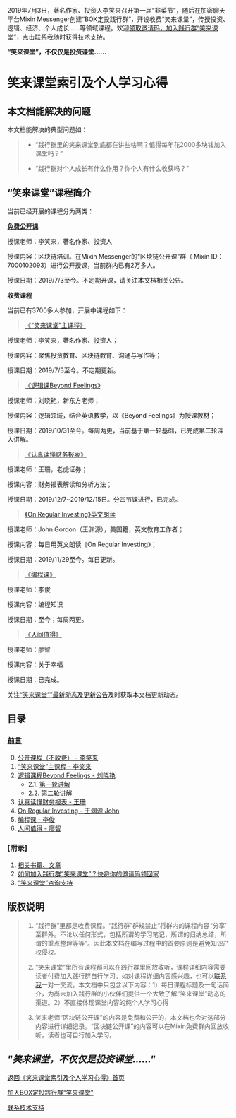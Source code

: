 2019年7月3日，著名作家、投资人李笑来召开第一届“韭菜节”，随后在加密聊天平台Mixin Messenger创建“BOX定投践行群”，开设收费“笑来课堂”，传授投资、逻辑、经济、个人成长……等领域课程。欢迎[领取邀请码，加入践行群“笑来课堂”](xiaolai-class.md)，点击[联系我](contact-info.md)随时获得技术支持。

**“笑来课堂”，不仅仅是投资课堂……**

# 笑来课堂索引及个人学习心得

## 本文档能解决的问题

本文档能解决的典型问题如：

> * “践行群里的笑来课堂到底都在讲些啥啊？值得每年花2000多块钱加入课堂吗？”
>
> * “践行群对个人成长有什么作用？你个人有什么收获吗？”

## “笑来课堂”课程简介

当前已经开展的课程分为两类：

[**免费公开课**](/xiaolai-main-course-public.md)

授课老师：李笑来，著名作家、投资人

授课内容：区块链培训。在Mixin Messenger的“区块链公开课”群（ Mixin ID：7000102093）进行公开授课，当前群内已有2万多人。

授课日期：2019/7/3至今。不定期开课，请关注本文档相关公告。

**收费课程**

当前已有3700多人参加，开展中课程如下：

> [《“笑来课堂”主课程》](/xiaolai-main-course-private.md)

授课老师：李笑来，著名作家、投资人；

授课内容：聚焦投资教育、区块链教育、沟通与写作等；

授课日期：2019/7/3至今。不定期更新。

> [《逻辑课Beyond Feelings》](/beyond-feelings.md)

授课老师：刘晓艳，新东方老师；

授课内容：逻辑领域，结合英语教学，以《Beyond Feelings》为授课教材；

授课日期：2019/10/31至今。每周两更，当前基于第一轮基础，已完成第二轮深入讲解。

> [《认真读懂财务报表》](/financial-statements.md)

授课老师：王珊，老虎证券；

授课内容：财务报表解读和分析方法；

授课日期：2019/12/7~2019/12/15日。分四节课进行，已完成。

> [《On Regular Investing》英文朗读](/on-regular-investing.md)

授课老师：John Gordon（王渊源），美国籍，英文教育工作者；

授课内容：每日用英文朗读《On Regular Investing》；

授课日期：2019/11/29至今。每日更新。

> [《编程课》](/programming.md)

授课老师：李俊

授课内容：编程知识

授课日期：至今；每周两更。

> [《人间值得》](/worth-of-it.md)

授课老师：廖智

授课内容：关于幸福

授课日期：已完成。

关注[“笑来课堂“”最新动态及更新公告](xiaolai-class-bbs.md)及时获取本文档更新动态。

## 目录

### [前言](README.md)

0. [公开课程（不收费） - 李笑来](xiaolai-main-course-public.md)    
1. [“笑来课堂”主课程 - 李笑来](xiaolai-main-course-private.md)
2. [逻辑课程Beyond Feelings - 刘晓艳](beyond-feelings.md)
    - 2.1. [第一轮讲解](beyond-feelings-round1.md)
    - 2.2. [第二轮讲解](beyond-feelings-round2.md)    
3. [认真读懂财务报表 - 王珊](financial-statements.md)
4. [On Regular Investing - 王渊源 John](on-regular-investing.md)
5. [编程课 - 李俊](programming.md)
6. [人间值得 - 廖智](worth-of-it.md)

### [附录]
1. [相关书籍、文章](books.md)
2. [如何加入践行群“笑来课堂”？快将你的邀请码领回家](xiaolai-class.md)
3. [“笑来课堂”咨询支持](contact-info.md)


## 版权说明

> 1. “践行群”里都是收费课程。“践行群”群规禁止“将群内的课程内容 ‘分享’ 至群外。不论以任何形式，包括所谓的学习笔记，所谓的归纳总结，所谓的重点整理等等”。因此本文档在编写过程中的首要原则是避免知识产权侵权。
> 
> 2. “笑来课堂”里所有课程都可以在践行群里回放收听，课程详细内容需要读者付费加入践行群自行学习。如对课程详细内容感兴趣，也可以[联系我](contact-info.md)一对一交流。本文档中只包含以下内容：1）每日课程标题及一句话简介，为尚未加入践行群的小伙伴们提供一个大致了解“笑来课堂”动态的渠道。2）不直接体现课堂内容的纯个人学习心得
> 
> 3. 笑来老师“区块链公开课”的内容是免费和公开的，本文档也会对这部分内容进行详细记录。“区块链公开课”的内容可以在Mixin免费群内回放收听，读者也可自行加入学习。

## ***"笑来课堂，不仅仅是投资课堂……"***

[返回《笑来课堂索引及个人学习心得》首页](/README.md)

[加入BOX定投践行群“笑来课堂”](/xiaolai-class.md)

[联系技术支持](/contact-info.md)
